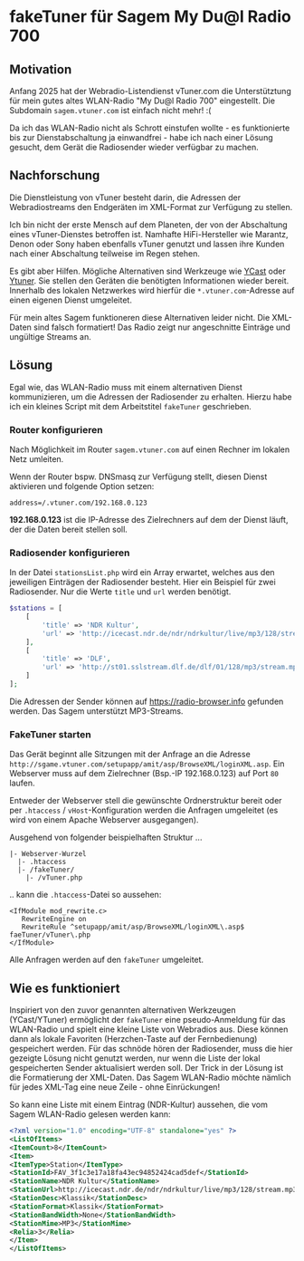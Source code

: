 # fakeTuner für Sagem My Du@l Radio 700

## Motivation
Anfang 2025 hat der Webradio-Listendienst vTuner.com die Unterstütztung für mein gutes altes WLAN-Radio "My Du@l Radio 700" eingestellt. Die Subdomain `sagem.vtuner.com` ist einfach nicht mehr! :(

Da ich das WLAN-Radio nicht als Schrott einstufen wollte - es funktionierte bis zur Dienstabschaltung ja einwandfrei - habe ich nach einer Lösung gesucht, dem Gerät die Radiosender wieder verfügbar zu machen.

## Nachforschung
Die Dienstleistung von vTuner besteht darin, die Adressen der Webradiostreams den Endgeräten im XML-Format zur Verfügung zu stellen.

Ich bin nicht der erste Mensch auf dem Planeten, der von der Abschaltung eines vTuner-Dienstes betroffen ist. Namhafte HiFi-Hersteller wie Marantz, Denon oder Sony haben ebenfalls vTuner genutzt und lassen ihre Kunden nach einer Abschaltung teilweise im Regen stehen.

Es gibt aber Hilfen. Mögliche Alternativen sind Werkzeuge wie [YCast](https://github.com/milaq/YCast) oder [Ytuner](https://github.com/coffeegreg/YTuner). Sie stellen den Geräten die benötigten Informationen wieder bereit.
Innerhalb des lokalen Netzwerkes wird hierfür die `*.vtuner.com`-Adresse auf einen eigenen Dienst umgeleitet.

Für mein altes Sagem funktioneren diese Alternativen leider nicht. Die XML-Daten sind falsch formatiert! Das Radio zeigt nur angeschnitte Einträge und ungültige Streams an.

## Lösung
Egal wie, das WLAN-Radio muss mit einem alternativen Dienst kommunizieren, um die Adressen der Radiosender zu erhalten.
Hierzu habe ich ein kleines Script mit dem Arbeitstitel `fakeTuner` geschrieben.

### Router konfigurieren

Nach Möglichkeit im Router `sagem.vtuner.com` auf einen Rechner im lokalen Netz umleiten.

Wenn der Router bspw. DNSmasq zur Verfügung stellt, diesen Dienst aktivieren und folgende Option setzen: 
```
address=/.vtuner.com/192.168.0.123
```
**192.168.0.123** ist die IP-Adresse des Zielrechners auf dem der Dienst läuft, der die Daten bereit stellen soll.

### Radiosender konfigurieren
In der Datei `stationsList.php` wird ein Array erwartet, welches aus den jeweiligen Einträgen der Radiosender besteht.
Hier ein Beispiel für zwei Radiosender. Nur die Werte `title` und `url` werden benötigt.
```php
$stations = [
    [
        'title' => 'NDR Kultur',
        'url' => 'http://icecast.ndr.de/ndr/ndrkultur/live/mp3/128/stream.mp3?1728425224079&aggregator=web',
    ],
    [
        'title' => 'DLF',
        'url' => 'http://st01.sslstream.dlf.de/dlf/01/128/mp3/stream.mp3?aggregator=web'
    ]
];
```
Die Adressen der Sender können auf https://radio-browser.info gefunden werden. Das Sagem unterstützt MP3-Streams.

### FakeTuner starten

Das Gerät beginnt alle Sitzungen mit der Anfrage an die Adresse `http://sgame.vtuner.com/setupapp/amit/asp/BrowseXML/loginXML.asp`. Ein Webserver muss auf dem Zielrechner (Bsp.-IP 192.168.0.123) auf Port `80` laufen.

Entweder der Webserver stell die gewünschte Ordnerstruktur bereit oder per `.htaccess` / `vHost`-Konfiguration werden die Anfragen umgeleitet (es wird von einem Apache Webserver ausgegangen).

Ausgehend von folgender beispielhaften Struktur ...

```
|- Webserver-Wurzel
  |- .htaccess
  |- /fakeTuner/
    |- /vTuner.php
```
 .. kann die `.htaccess`-Datei so aussehen:
 ```
 <IfModule mod_rewrite.c>
    RewriteEngine on
    RewriteRule ^setupapp/amit/asp/BrowseXML/loginXML\.asp$ faeTuner/vTuner\.php
</IfModule>
```

Alle Anfragen werden auf den `fakeTuner` umgeleitet.

## Wie es funktioniert
Inspiriert von den zuvor genannten alternativen Werkzeugen (YCast/YTuner) ermöglicht der `fakeTuner` eine pseudo-Anmeldung für das WLAN-Radio und spielt eine kleine Liste von Webradios aus. Diese können dann als lokale Favoriten (Herzchen-Taste auf der Fernbedienung) gespeichert werden. Für das schnöde hören der Radiosender, muss die hier gezeigte Lösung nicht genutzt werden, nur wenn die Liste der lokal gespeicherten Sender aktualisiert werden soll.
Der Trick in der Lösung ist die Formatierung der XML-Daten. Das Sagem WLAN-Radio möchte nämlich für jedes XML-Tag eine neue Zeile - ohne Einrückungen!

So kann eine Liste mit einem Eintrag (NDR-Kultur) aussehen, die vom Sagem WLAN-Radio gelesen werden kann:
```xml
<?xml version="1.0" encoding="UTF-8" standalone="yes" ?>
<ListOfItems>
<ItemCount>8</ItemCount>
<Item>
<ItemType>Station</ItemType>
<StationId>FAV_3f1c3e17a18fa43ec94852424cad5def</StationId>
<StationName>NDR Kultur</StationName>
<StationUrl>http://icecast.ndr.de/ndr/ndrkultur/live/mp3/128/stream.mp3?1728425224079&aggregator=web</StationUrl>
<StationDesc>Klassik</StationDesc>
<StationFormat>Klassik</StationFormat>
<StationBandWidth>None</StationBandWidth>
<StationMime>MP3</StationMime>
<Relia>3</Relia>
</Item>
</ListOfItems>
```

